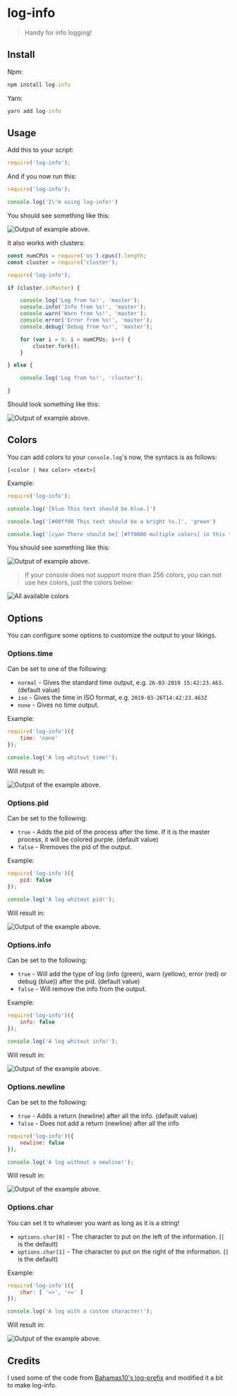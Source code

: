 # log-info

> Handy for info logging!

## Install

Npm:
```cmd
npm install log-info
```
Yarn:
```cmd
yarn add log-info
```

## Usage

Add this to your script:
```javascript
require('log-info');
```

And if you now run this:
```javascript
require('log-info');

console.log('I\'m using log-info!')
```
You should see something like this:

![Output of example above.](https://imgur.com/4gANgo8.png)

It also works with clusters:

```javascript
const numCPUs = require('os').cpus().length;
const cluster = require('cluster');

require('log-info');

if (cluster.isMaster) {

    console.log('Log from %s!', 'master');
    console.info('Info from %s!', 'master');
    console.warn('Warn from %s!', 'master');
    console.error('Error from %s!', 'master');
    console.debug('Debug from %s!', 'master');

    for (var i = 0; i < numCPUs; i++) {
        cluster.fork();
    }

} else {

    console.log('Log from %s!', 'cluster');

}
```

Should look something like this:

![Output of example above.](https://imgur.com/AEGsE6r.png)

## Colors

You can add colors to your `console.log`'s now, the syntacs is as follows:
```
[<color | hex color> <text>]
```

Example:
```javascript
require('log-info');

console.log('[blue This text should be blue.]')

console.log('[#00ff00 This text should be a bright %s.]', 'green')

console.log('[cyan There should be] [#ff0000 multiple colors] in this text.')
```

You should see something like this:

![Output of example above.](https://imgur.com/TxdSlVe.png)

> If your console does not support more than 256 colors, you can not use hex colors, just the colors below:

![All available colors](https://imgur.com/iEQo7a1.png)

## Options

You can configure some options to customize the output to your likings.

### Options.time

Can be set to one of the following:
- `normal` - Gives the standard time output, e.g. `26-03-2019 15:42:23.463`. (default value)
- `iso` - Gives the time in ISO format, e.g. `2019-03-26T14:42:23.463Z`
- `none` - Gives no time output.

Example:
```javascript
require('log-info')({
    time: 'none'
});

console.log('A log whitout time!');
```
Will result in:

![Output of the example above.](https://imgur.com/xMO7d1k.png)

### Options.pid

Can be set to the following:
- `true` - Adds the pid of the process after the time. If it is the master process, it will be colored purple. (default value)
- `false` - Rremoves the pid of the output.

Example:
```javascript
require('log-info')({
    pid: false
});

console.log('A log whitout pid!');
```
Will result in:

![Output of the example above.](https://imgur.com/BmTz3vf.png)

### Options.info

Can be set to the following:
- `true` - Will add the type of log (info (green), warn (yellow), error (red) or debug (blue)) after the pid. (default value)
- `false` - Will remove the info from the output.

Example:
```javascript
require('log-info')({
    info: false
});

console.log('A log whitout info!');
```
Will result in:

![Output of the example above.](https://imgur.com/Fwd1E46.png)

### Options.newline

Can be set to the following:
- `true` - Adds a return (newline) after all the info. (default value)
- `false` - Does not add a return (newline) after all the info

```javascript
require('log-info')({
    newline: false
});

console.log('A log without a newline!');
```

Will result in:

![Output of the example above.](https://imgur.com/fgAtYFc.png)

### Options.char

You can set it to whatever you want as long as it is a string!

- `options.char[0]` - The character to put on the left of the information. (`[` is the default)
- `options.char[1]` - The character to put on the right of the information. (`]` is the default)

Example:
```javascript
require('log-info')({
    char: [ '=>', '<=' ]
});

console.log('A log with a custom character!');
```
Will result in:

![Output of the example above.](https://imgur.com/I37Yb6R.png)

## Credits

I used some of the code from [Bahamas10's log-prefix](https://www.npmjs.com/package/log-prefix) and modified it a bit to make log-info.
